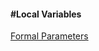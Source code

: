 <h4>#Local Variables</h4>

<a href="#" class="post pull-right btn btn-sm btn-info" id="formal_parameters">Formal Parameters <span class="glyphicon glyphicon-forward"></span></a><br><br><br><br><br>